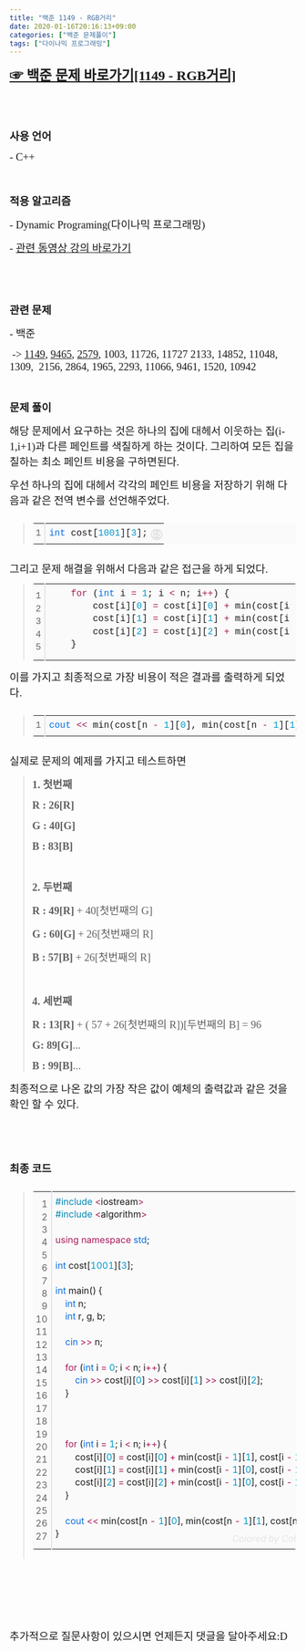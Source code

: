```yaml
---
title: "백준 1149 - RGB거리"
date: 2020-01-16T20:16:13+09:00
categories: ["백준 문제풀이"]
tags: ["다이나믹 프로그래밍"]
---
```


<p><b style="font-size: 18pt;"><a href="https://www.acmicpc.net/problem/1991" target="_self"><span style="font-family: 나눔고딕, NanumGothic;">☞ 백준 문제 바로가기[1149 - RGB거리]</span></a></b></p><p>&nbsp;</p><p>&nbsp;</p><p><span style="font-size: 14pt; font-family: 나눔고딕, NanumGothic;"><b>사용 언어</b></span></p><p><span style="font-size: 14pt; font-family: 나눔고딕, NanumGothic;">- C++</span></p><p><span style="font-size: 14pt;">&nbsp;</span></p><p><span style="font-size: 14pt;"><b><span style="font-family: 나눔고딕, NanumGothic;">﻿적용 알고리즘</span></b></span></p><p><span style="font-size: 14pt; font-family: 나눔고딕, NanumGothic;">- Dynamic Programing(다이나믹 프로그래밍)</span></p><p><span style="font-size: 14pt; font-family: 나눔고딕, NanumGothic;">-&nbsp;<a href="https://www.youtube.com/watch?v=FmXZG7D8nS4&amp;list=PLRx0vPvlEmdDHxCvAQS1_6XV4deOwfVrz&amp;index=21" target="_self">관련 동영상 강의 바로가기</a></span></p><p>&nbsp;</p><p><span style="font-size: 14pt;">&nbsp;</span></p><p><span style="font-size: 14pt; font-family: 나눔고딕, NanumGothic;"><b>관련 문제</b></span></p><p><span style="font-size: 14pt; font-family: 나눔고딕, NanumGothic;">- 백준</span></p><p><span style="font-size: 14pt; font-family: 나눔고딕, NanumGothic;">&nbsp;-&gt;&nbsp;<a href="https://www.cmstown.com/study/info?category=All&amp;no=8&amp;page=1" target="_self">1149</a>,&nbsp;<a href="https://www.cmstown.com/study/info?category=All&amp;no=10&amp;page=1" target="_self">9465</a>,&nbsp;<a href="https://www.cmstown.com/study/info?category=Algoritm&amp;no=9&amp;page=1" target="_self">2579</a>, 1003, 11726, 11727 2133, 14852, 11048, 1309,&nbsp; 2156, 2864, 1965, 2293, 11066, 9461, 1520, 10942</span></p><p>&nbsp;</p><p><span style="font-size: 18.6667px;"><b><span style="font-family: 나눔고딕, NanumGothic;">문제 풀이</span></b></span></p><p><span style="font-size: 18.6667px; font-family: 나눔고딕, NanumGothic;">해당 문제에서 요구하는 것은 하나의 집에 대헤서 이웃하는 집(i-1,i+1)과 다른 페인트를 색칠하게 하는 것이다. 그리하여 모든 집을 칠하는 최소 페인트 비용을 구하면된다.</span></p><p><span style="font-size: 18.6667px; font-family: 나눔고딕, NanumGothic;">우선 하나의 집에 대헤서 각각의 페인트 비용을 저장하기 위해 다음과 같은 전역 변수를 선언해주었다.</span></p><p><span style="font-size: 18.6667px; font-family: 나눔고딕, NanumGothic;"></span></p><div class="colorscripter-code" style="color:#010101; font-family:Consolas, 'Liberation Mono', Menlo, Courier, monospace !important; position:relative !important; overflow:auto"><blockquote class="se2_quote6"><table class="colorscripter-code-table __se_tbl_ext" style="margin:0; padding:0; border:none; background-color:#fafafa; border-radius:4px; line-height:140%" cellspacing="0" cellpadding="0"><tbody><tr><td style="padding:6px; border-right:2px solid #e5e5e5"><div style="margin: 0px; padding: 0px; word-break: normal; text-align: right; color: rgb(102, 102, 102);"><span style="font-size: 12pt;">1</span></div></td><td style="padding:6px 0"><div style="margin: 0px; padding: 0px;"><div style="padding:0 6px; white-space:pre"><span style="color: rgb(6, 109, 226); font-size: 12pt;">int</span><span style="font-size: 12pt;">&nbsp;cost[</span><span style="color: rgb(0, 153, 204); font-size: 12pt;">1001</span><span style="font-size: 12pt;">][</span><span style="color: rgb(0, 153, 204); font-size: 12pt;">3</span><span style="font-size: 12pt;">];</span></div></div></td><td style="vertical-align:bottom; padding:0 2px 4px 0"><a href="http://colorscripter.com/info#e" target="_blank" style="text-decoration-line: none;"><span style="font-size: 12pt; word-break: normal; background-color: rgb(229, 229, 229); color: white; border-radius: 10px; padding: 1px;">cs</span></a></td></tr></tbody></table></blockquote></div><p><span style="font-family: 나눔고딕, NanumGothic; font-size: 18.6667px;">그리고 문제 해결을 위해서 다음과 같은 접근을 하게 되었다.</span></p><blockquote class="se2_quote9"><p><span style="font-family: 나눔고딕, NanumGothic; font-size: 18.6667px;"></span></p><div class="colorscripter-code" style="color:#010101; font-family:Consolas, 'Liberation Mono', Menlo, Courier, monospace !important; position:relative !important; overflow:auto"><table class="colorscripter-code-table __se_tbl_ext" style="margin:0; padding:0; border:none; background-color:#fafafa; border-radius:4px; line-height:140%" cellspacing="0" cellpadding="0"><tbody><tr><td style="padding:6px; border-right:2px solid #e5e5e5"><div style="margin: 0px; padding: 0px; word-break: normal; text-align: right; color: rgb(102, 102, 102);"><div><span style="font-size: 12pt;">1</span></div><div><span style="font-size: 12pt;">2</span></div><div><span style="font-size: 12pt;">3</span></div><div><span style="font-size: 12pt;">4</span></div><div><span style="font-size: 12pt;">5</span></div></div></td><td style="padding:6px 0"><div style="margin: 0px; padding: 0px;"><div style="padding:0 6px; white-space:pre"><span style="font-size: 12pt;">&nbsp;&nbsp;&nbsp;&nbsp;</span><span style="color: rgb(167, 29, 93); font-size: 12pt;">for</span><span style="font-size: 12pt;">&nbsp;(</span><span style="color: rgb(6, 109, 226); font-size: 12pt;">int</span><span style="font-size: 12pt;">&nbsp;i&nbsp;</span><span style="color: rgb(167, 29, 93); font-size: 12pt;">=</span><span style="font-size: 12pt;">&nbsp;</span><span style="color: rgb(0, 153, 204); font-size: 12pt;">1</span><span style="font-size: 12pt;">;&nbsp;i&nbsp;</span><span style="color: rgb(167, 29, 93); font-size: 12pt;">&lt;</span><span style="font-size: 12pt;">&nbsp;n;&nbsp;i</span><span style="color: rgb(167, 29, 93); font-size: 12pt;">+</span><span style="color: rgb(167, 29, 93); font-size: 12pt;">+</span><span style="font-size: 12pt;">)&nbsp;{</span></div><div style="padding:0 6px; white-space:pre"><span style="font-size: 12pt;">&nbsp;&nbsp;&nbsp;&nbsp;&nbsp;&nbsp;&nbsp;&nbsp;cost[i][</span><span style="color: rgb(0, 153, 204); font-size: 12pt;">0</span><span style="font-size: 12pt;">]&nbsp;</span><span style="color: rgb(167, 29, 93); font-size: 12pt;">=</span><span style="font-size: 12pt;">&nbsp;cost[i][</span><span style="color: rgb(0, 153, 204); font-size: 12pt;">0</span><span style="font-size: 12pt;">]&nbsp;</span><span style="color: rgb(167, 29, 93); font-size: 12pt;">+</span><span style="font-size: 12pt;">&nbsp;min(cost[i&nbsp;</span><span style="color: rgb(167, 29, 93); font-size: 12pt;">-</span><span style="font-size: 12pt;">&nbsp;</span><span style="color: rgb(0, 153, 204); font-size: 12pt;">1</span><span style="font-size: 12pt;">][</span><span style="color: rgb(0, 153, 204); font-size: 12pt;">1</span><span style="font-size: 12pt;">],&nbsp;cost[i&nbsp;</span><span style="color: rgb(167, 29, 93); font-size: 12pt;">-</span><span style="font-size: 12pt;">&nbsp;</span><span style="color: rgb(0, 153, 204); font-size: 12pt;">1</span><span style="font-size: 12pt;">][</span><span style="color: rgb(0, 153, 204); font-size: 12pt;">2</span><span style="font-size: 12pt;">]);</span></div><div style="padding:0 6px; white-space:pre"><span style="font-size: 12pt;">&nbsp;&nbsp;&nbsp;&nbsp;&nbsp;&nbsp;&nbsp;&nbsp;cost[i][</span><span style="color: rgb(0, 153, 204); font-size: 12pt;">1</span><span style="font-size: 12pt;">]&nbsp;</span><span style="color: rgb(167, 29, 93); font-size: 12pt;">=</span><span style="font-size: 12pt;">&nbsp;cost[i][</span><span style="color: rgb(0, 153, 204); font-size: 12pt;">1</span><span style="font-size: 12pt;">]&nbsp;</span><span style="color: rgb(167, 29, 93); font-size: 12pt;">+</span><span style="font-size: 12pt;">&nbsp;min(cost[i&nbsp;</span><span style="color: rgb(167, 29, 93); font-size: 12pt;">-</span><span style="font-size: 12pt;">&nbsp;</span><span style="color: rgb(0, 153, 204); font-size: 12pt;">1</span><span style="font-size: 12pt;">][</span><span style="color: rgb(0, 153, 204); font-size: 12pt;">0</span><span style="font-size: 12pt;">],&nbsp;cost[i&nbsp;</span><span style="color: rgb(167, 29, 93); font-size: 12pt;">-</span><span style="font-size: 12pt;">&nbsp;</span><span style="color: rgb(0, 153, 204); font-size: 12pt;">1</span><span style="font-size: 12pt;">][</span><span style="color: rgb(0, 153, 204); font-size: 12pt;">2</span><span style="font-size: 12pt;">]);</span></div><div style="padding:0 6px; white-space:pre"><span style="font-size: 12pt;">&nbsp;&nbsp;&nbsp;&nbsp;&nbsp;&nbsp;&nbsp;&nbsp;cost[i][</span><span style="color: rgb(0, 153, 204); font-size: 12pt;">2</span><span style="font-size: 12pt;">]&nbsp;</span><span style="color: rgb(167, 29, 93); font-size: 12pt;">=</span><span style="font-size: 12pt;">&nbsp;cost[i][</span><span style="color: rgb(0, 153, 204); font-size: 12pt;">2</span><span style="font-size: 12pt;">]&nbsp;</span><span style="color: rgb(167, 29, 93); font-size: 12pt;">+</span><span style="font-size: 12pt;">&nbsp;min(cost[i&nbsp;</span><span style="color: rgb(167, 29, 93); font-size: 12pt;">-</span><span style="font-size: 12pt;">&nbsp;</span><span style="color: rgb(0, 153, 204); font-size: 12pt;">1</span><span style="font-size: 12pt;">][</span><span style="color: rgb(0, 153, 204); font-size: 12pt;">0</span><span style="font-size: 12pt;">],&nbsp;cost[i&nbsp;</span><span style="color: rgb(167, 29, 93); font-size: 12pt;">-</span><span style="font-size: 12pt;">&nbsp;</span><span style="color: rgb(0, 153, 204); font-size: 12pt;">1</span><span style="font-size: 12pt;">][</span><span style="color: rgb(0, 153, 204); font-size: 12pt;">1</span><span style="font-size: 12pt;">]);</span></div><div style="padding:0 6px; white-space:pre"><span style="font-size: 12pt;">&nbsp;&nbsp;&nbsp;&nbsp;}</span></div></div><div style="text-align:right; margin-top:-13px; margin-right:5px; font-size:9px; font-style:italic"><a href="http://colorscripter.com/info#e" target="_blank" style="color: rgb(229, 229, 229); text-decoration-line: none;">Colored by Color Scripter</a></div></td><td style="vertical-align:bottom; padding:0 2px 4px 0"><a href="http://colorscripter.com/info#e" target="_blank" style="text-decoration-line: none;"><span style="font-size:9px; word-break:normal; background-color:#e5e5e5; color:white; border-radius:10px; padding:1px">cs</span></a></td></tr></tbody></table></div><p><span style="font-family: 나눔고딕, NanumGothic; font-size: 18.6667px;"></span></p></blockquote><p><span style="font-family: 나눔고딕, NanumGothic; font-size: 14pt;">﻿이를 가지고 최종적으로 가장 비용이 적은 결과를 출력하게 되었다.</span>&nbsp;</p><p><span style="font-family: 나눔고딕, NanumGothic; font-size: 14pt;"></span></p><div class="colorscripter-code" style="color:#010101; font-family:Consolas, 'Liberation Mono', Menlo, Courier, monospace !important; position:relative !important; overflow:auto"><blockquote class="se2_quote6"><table class="colorscripter-code-table __se_tbl_ext" style="margin:0; padding:0; border:none; background-color:#fafafa; border-radius:4px; line-height:140%" cellspacing="0" cellpadding="0"><tbody><tr><td style="padding:6px; border-right:2px solid #e5e5e5"><div style="margin: 0px; padding: 0px; word-break: normal; text-align: right; color: rgb(102, 102, 102);">1</div></td><td style="padding:6px 0"><div style="margin: 0px; padding: 0px;"><div style="padding:0 6px; white-space:pre"><span style="color:#066de2">cout</span>&nbsp;<span style="color:#a71d5d">&lt;</span><span style="color:#a71d5d">&lt;</span>&nbsp;min(cost[n&nbsp;<span style="color:#a71d5d">-</span>&nbsp;<span style="color:#0099cc">1</span>][<span style="color:#0099cc">0</span>],&nbsp;min(cost[n&nbsp;<span style="color:#a71d5d">-</span>&nbsp;<span style="color:#0099cc">1</span>][<span style="color:#0099cc">1</span>],&nbsp;cost[n&nbsp;<span style="color:#a71d5d">-</span>&nbsp;<span style="color:#0099cc">1</span>][<span style="color:#0099cc">2</span>]));</div></div></td><td style="vertical-align:bottom; padding:0 2px 4px 0"><a href="http://colorscripter.com/info#e" target="_blank" style="text-decoration-line: none;"><span style="font-size:9px; word-break:normal; background-color:#e5e5e5; color:white; border-radius:10px; padding:1px">cs</span></a></td></tr></tbody></table></blockquote></div><p><font face="나눔고딕, NanumGothic"><span style="font-size: 18.6667px;">실제로 문제의 예제를 가지고 테스트하면</span></font></p><blockquote class="se2_quote6"><p><span style="font-family: 나눔고딕, NanumGothic; font-size: 14pt;"><b>1. 첫번째</b></span></p><p><span style="font-family: 나눔고딕, NanumGothic; font-size: 14pt;"><b>R : 26[R]</b></span></p><p><span style="font-family: 나눔고딕, NanumGothic; font-size: 14pt;"><b>G : 40[G]</b></span></p><p><span style="font-family: 나눔고딕, NanumGothic; font-size: 14pt;"><b>B : 83[B]</b></span></p><p>&nbsp;</p><p><b style="font-family: 나눔고딕, NanumGothic; font-size: 18.6667px;">2. 두번째</b>&nbsp;</p><p><span style="font-family: 나눔고딕, NanumGothic; font-size: 14pt;"><b>R : 49[R]</b> + 40[첫번째의 G]</span></p><p><span style="font-family: 나눔고딕, NanumGothic; font-size: 14pt;"><b>G : 60[G] </b>+ 26[</span><span style="font-family: 나눔고딕, NanumGothic; font-size: 18.6667px;">첫번째의&nbsp;</span><span style="font-family: 나눔고딕, NanumGothic; font-size: 14pt;">R]</span></p><p><span style="font-family: 나눔고딕, NanumGothic; font-size: 14pt;"><b>B : 57[B] </b>+ 26[첫번째의 R]</span></p><p><span style="font-family: 나눔고딕, NanumGothic; font-size: 14pt;">&nbsp;</span></p><p><b style="font-family: 나눔고딕, NanumGothic; font-size: 18.6667px;">4. 세번째</b>&nbsp;</p><p><span style="font-family: 나눔고딕, NanumGothic; font-size: 14pt;"><b>R : 13[R]</b> + ( 57 + 26[첫번째의 R])[두번째의 B] = 96</span></p><p><span style="font-family: 나눔고딕, NanumGothic; font-size: 14pt;"><b>G: 89[G]</b>...</span></p><p><span style="font-family: 나눔고딕, NanumGothic; font-size: 14pt;"><b>B : 99[B]</b>...</span></p></blockquote><p><font face="나눔고딕, NanumGothic"><span style="font-size: 18.6667px;">최종적으로 나온 값의 가장 작은 값이 예체의 출력값과 같은 것을 확인 할 수 있다.</span></font></p><p><span style="font-family: 나눔고딕, NanumGothic; font-size: 18.6667px;">&nbsp;&nbsp;</span></p><p><font face="나눔고딕, NanumGothic"><span style="font-size: 18.6667px;"><br></span></font></p><p><font face="나눔고딕, NanumGothic"><span style="font-size: 18.6667px;"><b>최종 코드</b></span></font></p><p><font face="나눔고딕, NanumGothic"><span style="font-size: 18.6667px;"></span></font></p><div class="colorscripter-code" style="color: rgb(1, 1, 1); overflow: auto; font-family: Consolas, " liberation="" mono",="" menlo,="" courier,="" monospace="" !important;="" position:="" relative="" !important;"=""><div class="colorscripter-code" style="overflow: auto; position: relative !important;"><blockquote class="se2_quote9"><div class="colorscripter-code" style="color: rgb(1, 1, 1); overflow: auto; position: relative !important;"><table class="colorscripter-code-table __se_tbl_ext" style="margin:0; padding:0; border:none; background-color:#fafafa; border-radius:4px; line-height:140%" cellspacing="0" cellpadding="0"><tbody><tr><td style="padding:6px; border-right:2px solid #e5e5e5"><div style="margin: 0px; padding: 0px; word-break: normal; text-align: right; color: rgb(102, 102, 102);"><div><span style="font-size: 12pt;">1</span></div><div><span style="font-size: 12pt;">2</span></div><div><span style="font-size: 12pt;">3</span></div><div><span style="font-size: 12pt;">4</span></div><div><span style="font-size: 12pt;">5</span></div><div><span style="font-size: 12pt;">6</span></div><div><span style="font-size: 12pt;">7</span></div><div><span style="font-size: 12pt;">8</span></div><div><span style="font-size: 12pt;">9</span></div><div><span style="font-size: 12pt;">10</span></div><div><span style="font-size: 12pt;">11</span></div><div><span style="font-size: 12pt;">12</span></div><div><span style="font-size: 12pt;">13</span></div><div><span style="font-size: 12pt;">14</span></div><div><span style="font-size: 12pt;">15</span></div><div><span style="font-size: 12pt;">16</span></div><div><span style="font-size: 12pt;">17</span></div><div><span style="font-size: 12pt;">18</span></div><div><span style="font-size: 12pt;">19</span></div><div><span style="font-size: 12pt;">20</span></div><div><span style="font-size: 12pt;">21</span></div><div><span style="font-size: 12pt;">22</span></div><div><span style="font-size: 12pt;">23</span></div><div><span style="font-size: 12pt;">24</span></div><div><span style="font-size: 12pt;">25</span></div><div><span style="font-size: 12pt;">26</span></div><div><span style="font-size: 12pt;">27</span></div></div></td><td style="padding:6px 0"><div style="margin: 0px; padding: 0px;"><div style="padding:0 6px; white-space:pre"><span style="color: rgb(0, 134, 179); font-size: 12pt;">#include</span><span style="font-size: 12pt;">&nbsp;</span><span style="color: rgb(167, 29, 93); font-size: 12pt;">&lt;</span><span style="font-size: 12pt;">iostream</span><span style="color: rgb(167, 29, 93); font-size: 12pt;">&gt;</span></div><div style="padding:0 6px; white-space:pre"><span style="color: rgb(0, 134, 179); font-size: 12pt;">#include</span><span style="font-size: 12pt;">&nbsp;</span><span style="color: rgb(167, 29, 93); font-size: 12pt;">&lt;</span><span style="font-size: 12pt;">algorithm</span><span style="color: rgb(167, 29, 93); font-size: 12pt;">&gt;</span></div><div style="padding:0 6px; white-space:pre"><span style="font-size: 12pt;">&nbsp;</span></div><div style="padding:0 6px; white-space:pre"><span style="color: rgb(167, 29, 93); font-size: 12pt;">using</span><span style="font-size: 12pt;">&nbsp;</span><span style="color: rgb(167, 29, 93); font-size: 12pt;">namespace</span><span style="font-size: 12pt;">&nbsp;</span><span style="color: rgb(6, 109, 226); font-size: 12pt;">std</span><span style="font-size: 12pt;">;</span></div><div style="padding:0 6px; white-space:pre"><span style="font-size: 12pt;">&nbsp;</span></div><div style="padding:0 6px; white-space:pre"><span style="color: rgb(6, 109, 226); font-size: 12pt;">int</span><span style="font-size: 12pt;">&nbsp;cost[</span><span style="color: rgb(0, 153, 204); font-size: 12pt;">1001</span><span style="font-size: 12pt;">][</span><span style="color: rgb(0, 153, 204); font-size: 12pt;">3</span><span style="font-size: 12pt;">];</span></div><div style="padding:0 6px; white-space:pre"><span style="font-size: 12pt;">&nbsp;</span></div><div style="padding:0 6px; white-space:pre"><span style="color: rgb(6, 109, 226); font-size: 12pt;">int</span><span style="font-size: 12pt;">&nbsp;main()&nbsp;{</span></div><div style="padding:0 6px; white-space:pre"><span style="font-size: 12pt;">&nbsp;&nbsp;&nbsp;&nbsp;</span><span style="color: rgb(6, 109, 226); font-size: 12pt;">int</span><span style="font-size: 12pt;">&nbsp;n;</span></div><div style="padding:0 6px; white-space:pre"><span style="font-size: 12pt;">&nbsp;&nbsp;&nbsp;&nbsp;</span><span style="color: rgb(6, 109, 226); font-size: 12pt;">int</span><span style="font-size: 12pt;">&nbsp;r,&nbsp;g,&nbsp;b;</span></div><div style="padding:0 6px; white-space:pre"><span style="font-size: 12pt;">&nbsp;</span></div><div style="padding:0 6px; white-space:pre"><span style="font-size: 12pt;">&nbsp;&nbsp;&nbsp;&nbsp;</span><span style="color: rgb(6, 109, 226); font-size: 12pt;">cin</span><span style="font-size: 12pt;">&nbsp;</span><span style="color: rgb(167, 29, 93); font-size: 12pt;">&gt;</span><span style="color: rgb(167, 29, 93); font-size: 12pt;">&gt;</span><span style="font-size: 12pt;">&nbsp;n;</span></div><div style="padding:0 6px; white-space:pre"><span style="font-size: 12pt;">&nbsp;</span></div><div style="padding:0 6px; white-space:pre"><span style="font-size: 12pt;">&nbsp;&nbsp;&nbsp;&nbsp;</span><span style="color: rgb(167, 29, 93); font-size: 12pt;">for</span><span style="font-size: 12pt;">&nbsp;(</span><span style="color: rgb(6, 109, 226); font-size: 12pt;">int</span><span style="font-size: 12pt;">&nbsp;i&nbsp;</span><span style="color: rgb(167, 29, 93); font-size: 12pt;">=</span><span style="font-size: 12pt;">&nbsp;</span><span style="color: rgb(0, 153, 204); font-size: 12pt;">0</span><span style="font-size: 12pt;">;&nbsp;i&nbsp;</span><span style="color: rgb(167, 29, 93); font-size: 12pt;">&lt;</span><span style="font-size: 12pt;">&nbsp;n;&nbsp;i</span><span style="color: rgb(167, 29, 93); font-size: 12pt;">+</span><span style="color: rgb(167, 29, 93); font-size: 12pt;">+</span><span style="font-size: 12pt;">)&nbsp;{</span></div><div style="padding:0 6px; white-space:pre"><span style="font-size: 12pt;">&nbsp;&nbsp;&nbsp;&nbsp;&nbsp;&nbsp;&nbsp;&nbsp;</span><span style="color: rgb(6, 109, 226); font-size: 12pt;">cin</span><span style="font-size: 12pt;">&nbsp;</span><span style="color: rgb(167, 29, 93); font-size: 12pt;">&gt;</span><span style="color: rgb(167, 29, 93); font-size: 12pt;">&gt;</span><span style="font-size: 12pt;">&nbsp;cost[i][</span><span style="color: rgb(0, 153, 204); font-size: 12pt;">0</span><span style="font-size: 12pt;">]&nbsp;</span><span style="color: rgb(167, 29, 93); font-size: 12pt;">&gt;</span><span style="color: rgb(167, 29, 93); font-size: 12pt;">&gt;</span><span style="font-size: 12pt;">&nbsp;cost[i][</span><span style="color: rgb(0, 153, 204); font-size: 12pt;">1</span><span style="font-size: 12pt;">]&nbsp;</span><span style="color: rgb(167, 29, 93); font-size: 12pt;">&gt;</span><span style="color: rgb(167, 29, 93); font-size: 12pt;">&gt;</span><span style="font-size: 12pt;">&nbsp;cost[i][</span><span style="color: rgb(0, 153, 204); font-size: 12pt;">2</span><span style="font-size: 12pt;">];</span></div><div style="padding:0 6px; white-space:pre"><span style="font-size: 12pt;">&nbsp;&nbsp;&nbsp;&nbsp;}</span></div><div style="padding:0 6px; white-space:pre"><span style="font-size: 12pt;">&nbsp;</span></div><div style="padding:0 6px; white-space:pre"><span style="font-size: 12pt;">&nbsp;</span></div><div style="padding:0 6px; white-space:pre"><span style="font-size: 12pt;">&nbsp;</span></div><div style="padding:0 6px; white-space:pre"><span style="font-size: 12pt;">&nbsp;&nbsp;&nbsp;&nbsp;</span><span style="color: rgb(167, 29, 93); font-size: 12pt;">for</span><span style="font-size: 12pt;">&nbsp;(</span><span style="color: rgb(6, 109, 226); font-size: 12pt;">int</span><span style="font-size: 12pt;">&nbsp;i&nbsp;</span><span style="color: rgb(167, 29, 93); font-size: 12pt;">=</span><span style="font-size: 12pt;">&nbsp;</span><span style="color: rgb(0, 153, 204); font-size: 12pt;">1</span><span style="font-size: 12pt;">;&nbsp;i&nbsp;</span><span style="color: rgb(167, 29, 93); font-size: 12pt;">&lt;</span><span style="font-size: 12pt;">&nbsp;n;&nbsp;i</span><span style="color: rgb(167, 29, 93); font-size: 12pt;">+</span><span style="color: rgb(167, 29, 93); font-size: 12pt;">+</span><span style="font-size: 12pt;">)&nbsp;{</span></div><div style="padding:0 6px; white-space:pre"><span style="font-size: 12pt;">&nbsp;&nbsp;&nbsp;&nbsp;&nbsp;&nbsp;&nbsp;&nbsp;cost[i][</span><span style="color: rgb(0, 153, 204); font-size: 12pt;">0</span><span style="font-size: 12pt;">]&nbsp;</span><span style="color: rgb(167, 29, 93); font-size: 12pt;">=</span><span style="font-size: 12pt;">&nbsp;cost[i][</span><span style="color: rgb(0, 153, 204); font-size: 12pt;">0</span><span style="font-size: 12pt;">]&nbsp;</span><span style="color: rgb(167, 29, 93); font-size: 12pt;">+</span><span style="font-size: 12pt;">&nbsp;min(cost[i&nbsp;</span><span style="color: rgb(167, 29, 93); font-size: 12pt;">-</span><span style="font-size: 12pt;">&nbsp;</span><span style="color: rgb(0, 153, 204); font-size: 12pt;">1</span><span style="font-size: 12pt;">][</span><span style="color: rgb(0, 153, 204); font-size: 12pt;">1</span><span style="font-size: 12pt;">],&nbsp;cost[i&nbsp;</span><span style="color: rgb(167, 29, 93); font-size: 12pt;">-</span><span style="font-size: 12pt;">&nbsp;</span><span style="color: rgb(0, 153, 204); font-size: 12pt;">1</span><span style="font-size: 12pt;">][</span><span style="color: rgb(0, 153, 204); font-size: 12pt;">2</span><span style="font-size: 12pt;">]);</span></div><div style="padding:0 6px; white-space:pre"><span style="font-size: 12pt;">&nbsp;&nbsp;&nbsp;&nbsp;&nbsp;&nbsp;&nbsp;&nbsp;cost[i][</span><span style="color: rgb(0, 153, 204); font-size: 12pt;">1</span><span style="font-size: 12pt;">]&nbsp;</span><span style="color: rgb(167, 29, 93); font-size: 12pt;">=</span><span style="font-size: 12pt;">&nbsp;cost[i][</span><span style="color: rgb(0, 153, 204); font-size: 12pt;">1</span><span style="font-size: 12pt;">]&nbsp;</span><span style="color: rgb(167, 29, 93); font-size: 12pt;">+</span><span style="font-size: 12pt;">&nbsp;min(cost[i&nbsp;</span><span style="color: rgb(167, 29, 93); font-size: 12pt;">-</span><span style="font-size: 12pt;">&nbsp;</span><span style="color: rgb(0, 153, 204); font-size: 12pt;">1</span><span style="font-size: 12pt;">][</span><span style="color: rgb(0, 153, 204); font-size: 12pt;">0</span><span style="font-size: 12pt;">],&nbsp;cost[i&nbsp;</span><span style="color: rgb(167, 29, 93); font-size: 12pt;">-</span><span style="font-size: 12pt;">&nbsp;</span><span style="color: rgb(0, 153, 204); font-size: 12pt;">1</span><span style="font-size: 12pt;">][</span><span style="color: rgb(0, 153, 204); font-size: 12pt;">2</span><span style="font-size: 12pt;">]);</span></div><div style="padding:0 6px; white-space:pre"><span style="font-size: 12pt;">&nbsp;&nbsp;&nbsp;&nbsp;&nbsp;&nbsp;&nbsp;&nbsp;cost[i][</span><span style="color: rgb(0, 153, 204); font-size: 12pt;">2</span><span style="font-size: 12pt;">]&nbsp;</span><span style="color: rgb(167, 29, 93); font-size: 12pt;">=</span><span style="font-size: 12pt;">&nbsp;cost[i][</span><span style="color: rgb(0, 153, 204); font-size: 12pt;">2</span><span style="font-size: 12pt;">]&nbsp;</span><span style="color: rgb(167, 29, 93); font-size: 12pt;">+</span><span style="font-size: 12pt;">&nbsp;min(cost[i&nbsp;</span><span style="color: rgb(167, 29, 93); font-size: 12pt;">-</span><span style="font-size: 12pt;">&nbsp;</span><span style="color: rgb(0, 153, 204); font-size: 12pt;">1</span><span style="font-size: 12pt;">][</span><span style="color: rgb(0, 153, 204); font-size: 12pt;">0</span><span style="font-size: 12pt;">],&nbsp;cost[i&nbsp;</span><span style="color: rgb(167, 29, 93); font-size: 12pt;">-</span><span style="font-size: 12pt;">&nbsp;</span><span style="color: rgb(0, 153, 204); font-size: 12pt;">1</span><span style="font-size: 12pt;">][</span><span style="color: rgb(0, 153, 204); font-size: 12pt;">1</span><span style="font-size: 12pt;">]);</span></div><div style="padding:0 6px; white-space:pre"><span style="font-size: 12pt;">&nbsp;&nbsp;&nbsp;&nbsp;}</span></div><div style="padding:0 6px; white-space:pre"><span style="font-size: 12pt;">&nbsp;&nbsp;&nbsp;&nbsp;</span></div><div style="padding:0 6px; white-space:pre"><span style="font-size: 12pt;">&nbsp;&nbsp;&nbsp;&nbsp;</span><span style="color: rgb(6, 109, 226); font-size: 12pt;">cout</span><span style="font-size: 12pt;">&nbsp;</span><span style="color: rgb(167, 29, 93); font-size: 12pt;">&lt;</span><span style="color: rgb(167, 29, 93); font-size: 12pt;">&lt;</span><span style="font-size: 12pt;">&nbsp;min(cost[n&nbsp;</span><span style="color: rgb(167, 29, 93); font-size: 12pt;">-</span><span style="font-size: 12pt;">&nbsp;</span><span style="color: rgb(0, 153, 204); font-size: 12pt;">1</span><span style="font-size: 12pt;">][</span><span style="color: rgb(0, 153, 204); font-size: 12pt;">0</span><span style="font-size: 12pt;">],&nbsp;min(cost[n&nbsp;</span><span style="color: rgb(167, 29, 93); font-size: 12pt;">-</span><span style="font-size: 12pt;">&nbsp;</span><span style="color: rgb(0, 153, 204); font-size: 12pt;">1</span><span style="font-size: 12pt;">][</span><span style="color: rgb(0, 153, 204); font-size: 12pt;">1</span><span style="font-size: 12pt;">],&nbsp;cost[n&nbsp;</span><span style="color: rgb(167, 29, 93); font-size: 12pt;">-</span><span style="font-size: 12pt;">&nbsp;</span><span style="color: rgb(0, 153, 204); font-size: 12pt;">1</span><span style="font-size: 12pt;">][</span><span style="color: rgb(0, 153, 204); font-size: 12pt;">2</span><span style="font-size: 12pt;">]));</span></div><div style="padding:0 6px; white-space:pre"><span style="font-size: 12pt;">}</span></div></div><div style="text-align:right; margin-top:-13px; margin-right:5px; font-size:9px; font-style:italic"><a href="http://colorscripter.com/info#e" target="_blank" style="color: rgb(229, 229, 229); text-decoration-line: none;"><span style="font-size: 12pt;">Colored by Color Scripter</span></a></div></td><td style="vertical-align:bottom; padding:0 2px 4px 0"><a href="http://colorscripter.com/info#e" target="_blank" style="text-decoration-line: none;"><span style="font-size: 12pt; word-break: normal; background-color: rgb(229, 229, 229); color: white; border-radius: 10px; padding: 1px;">cs</span></a></td></tr></tbody></table></div><br></blockquote></div><span style="font-size: 12pt;">﻿</span><br></div><p><font face="나눔고딕, NanumGothic"><span style="font-size: 18.6667px;"><br></span></font></p><p><font face="나눔고딕, NanumGothic"><span style="font-size: 18.6667px;"><br></span></font></p><p><font face="나눔고딕, NanumGothic"><span style="font-size: 18.6667px;">추가적으로 질문사항이 있으시면 언제든지 댓글을 달아주세요:D</span></font></p><p><br><br><br><br><br>&nbsp;</p><p><br><br>&nbsp;</p><br><br><br><br><br><br><br>
